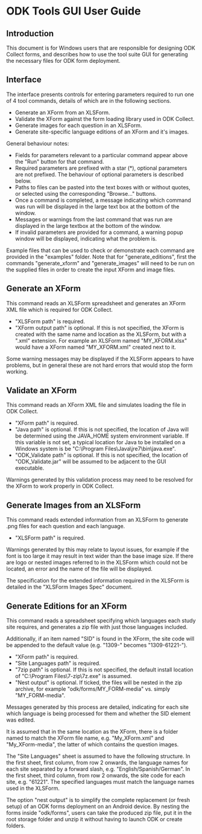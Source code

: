 # ODK Tools GUI User Guide


## Introduction
This document is for Windows users that are responsible for designing ODK 
Collect forms, and describes how to use the tool suite GUI for generating the
necessary files for ODK form deployment.


## Interface
The interface presents controls for entering parameters required to run one of
4 tool commands, details of which are in the following sections.

- Generate an XForm from an XLSForm.
- Validate the XForm against the form loading library used in ODK Collect.
- Generate images for each question in an XLSForm.
- Generate site-specific language editions of an XForm and it's images.

General behaviour notes:

- Fields for parameters relevant to a particular command appear above the "Run"
  button for that command.
- Required parameters are prefixed with a star (*), optional parameters are not
  prefixed. The behaviour of optional parameters is described below.
- Paths to files can be pasted into the text boxes with or without quotes, or
  selected using the corresponding "Browse..." buttons.
- Once a command is completed, a message indicating which command was run will
  be displayed in the large text box at the bottom of the window.
- Messages or warnings from the last command that was run are displayed in the
  large textbox at the bottom of the window.
- If invalid parameters are provided for a command, a warning popup window will
  be displayed, indicating what the problem is.

Example files that can be used to check or demonstrate each command are
provided in the "examples" folder. Note that for "generate_editions", first the
commands "generate_xform" and "generate_images" will need to be run on the
supplied files in order to create the input XForm and image files.


## Generate an XForm
This command reads an XLSForm spreadsheet and generates an XForm XML file which
is required for ODK Collect.

- "XLSForm path" is required.
- "XForm output path" is optional. If this is not specified, the XForm is
  created with the same name and location as the XLSForm, but with a ".xml"
  extension. For example an XLSForm named "MY_XFORM.xlsx" would have a XForm
  named "MY_XFORM.xml" created next to it.

Some warning messages may be displayed if the XLSForm appears to have problems,
but in general these are not hard errors that would stop the form working.

## Validate an XForm
This command reads an XForm XML file and simulates loading the file in ODK
Collect.

- "XForm path" is required.
- "Java path" is optional. If this is not specified, the location of Java will
  be determined using the JAVA_HOME system environment variable. If this
  variable is not set, a typical location for Java to be installed on a Windows
  system is be "C:\\Program Files\\Java\\jre7\\bin\\java.exe".
- "ODK_Validate path" is optional. If this is not specified, the location of
  "ODK_Validate.jar" will be assumed to be adjacent to the GUI executable.

Warnings generated by this validation process may need to be resolved for the
XForm to work properly in ODK Collect.


## Generate Images from an XLSForm
This command reads extended information from an XLSForm to generate .png files
for each question and each language.

- "XLSForm path" is required.

Warnings generated by this may relate to layout issues, for example if the
font is too large it may result in text wider than the base image size. If
there are logo or nested images referred to in the XLSForm which could not be
located, an error and the name of the file will be displayed.

The specification for the extended information required in the XLSForm is
detailed in the "XLSForm Images Spec" document.


## Generate Editions for an XForm
This command reads a spreadsheet specifying which languages each study site
requires, and generates a zip file with just those languages included.

Additionally, if an item named "SID" is found in the XForm, the site code
will be appended to the default value (e.g. "1309-" becomes "1309-61221-").

- "XForm path" is required.
- "Site Languages path" is required.
- "7zip path" is optional. If this is not specified, the default install
  location of "C:\\Program Files\\7-zip\\7z.exe" is assumed.
- "Nest output" is optional. If ticked, the files will be nested in the zip 
  archive, for example "odk/forms/MY_FORM-media" vs. simply "MY_FORM-media".

Messages generated by this process are detailed, indicating for each site which
language is being processed for them and whether the SID element was edited.

It is assumed that in the same location as the XForm, there is a folder named
to match the XForm file name, e.g. "My_XForm.xml" and "My_XForm-media", the
latter of which contains the question images.

The "Site Languages" sheet is assumed to have the following structure. In the
first sheet, first column, from row 2 onwards, the language names for each
site separated by a forward slash, e.g. "English/Spanish/German". In the first
sheet, third column, from row 2 onwards, the site code for each site, e.g.
"61221". The specified languages must match the language names used in the
XLSForm.

The option "nest output" is to simplify the complete replacement (or fresh 
setup) of an ODK forms deployment on an Android device. By nesting the forms 
inside "odk/forms", users can take the produced zip file, put it in the root 
storage folder and unzip it without having to launch ODK or create folders.
